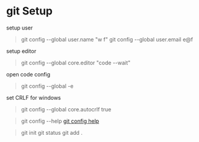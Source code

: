 # git Setup

setup user
>git config --global user.name "w f"
>git config --global user.email e@f

setup editor
>git config --global core.editor "code --wait"

open code config
>git config --global -e

set CRLF for windows
>git config --global core.autocrlf true

>git config --help
[git config help](https://git-scm.com/docs/git-config)

> git init
> git status
> git add .
> 
